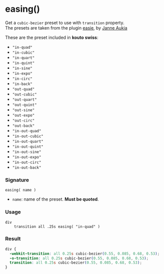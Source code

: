 # easing()

Get a `cubic-bezier` preset to use with `transition` property.  
The presets are taken from the plugin [easie](http://jaukia.github.io/easie/), by [Janne Aukia](http://janne.aukia.com)

These are the preset included in **kouto swiss**: 

* `"in-quad"`
* `"in-cubic"`
* `"in-quart"`
* `"in-quint"`
* `"in-sine"`
* `"in-expo"`
* `"in-circ"`
* `"in-back"`
* `"out-quad"`
* `"out-cubic"`
* `"out-quart"`
* `"out-quint"`
* `"out-sine"`
* `"out-expo"`
* `"out-circ"`
* `"out-back"`
* `"in-out-quad"`
* `"in-out-cubic"`
* `"in-out-quart"`
* `"in-out-quint"`
* `"in-out-sine"`
* `"in-out-expo"`
* `"in-out-circ"`
* `"in-out-back"`

### Signature

`easing( name )`

* `name`: name of the preset. **Must be quoted**.

### Usage

```stylus
div
    transition all .25s easing( "in-quad" )
```

### Result

```css
div {
  -webkit-transition: all 0.25s cubic-bezier(0.55, 0.085, 0.68, 0.53);
  -o-transition: all 0.25s cubic-bezier(0.55, 0.085, 0.68, 0.53);
  transition: all 0.25s cubic-bezier(0.55, 0.085, 0.68, 0.53);
}
```
